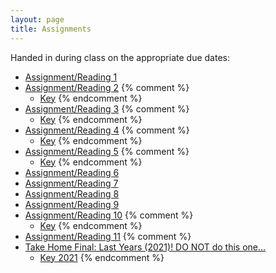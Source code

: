 ```yaml
---
layout: page
title: Assignments
---
```


Handed in during class on the appropriate due dates:

  - [Assignment/Reading 1](../Assignments/Assignment01/)
  - [Assignment/Reading 2](../Assignments/Assignment02/)
    {% comment %}
    - [Key](../Assignments/Assign2Key.html)
    {% endcomment %}
  - [Assignment/Reading 3](../Assignments/Assignment03/)
    {% comment %}
    - [Key](../Assignments/Assignment3Key.html)
    {% endcomment %}
  - [Assignment/Reading 4](../Assignments/Assignment04/)
    {% comment %}
    - [Key](../Assignments/Assignment4Key.html)
    {% endcomment %}
  - [Assignment/Reading 5](../Assignments/Assignment05/)
    {% comment %}
    - [Key](../Assignments/Assignment5Key.html)
    {% endcomment %}
  - [Assignment/Reading 6](../Assignments/Assignment06/)
  - [Assignment/Reading 7](../Assignments/Assignment07/)
  - [Assignment/Reading 8](../Assignments/Assignment08/)
  - [Assignment/Reading 9](../Assignments/Assignment09/)
  - [Assignment/Reading 10](../Assignments/Assignment10/)
    {% comment %}
    - [Key](../Assignments/Assignment10key.html)
    {% endcomment %}
  - [Assignment/Reading 11](../Assignments/Assignment11/)
  {% comment %}
  - [Take Home Final: Last Years (2021)!  DO NOT do this one...](../Assignments/TakeHome2021NoKey.pdf)
      - [Key 2021](../Assignments/TakeHome2021.pdf)
  {% endcomment %}
